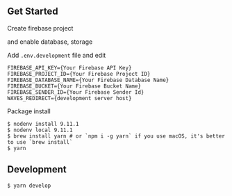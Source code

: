 ## Get Started

Create firebase project

and enable database, storage

Add `.env.development` file and edit

```
FIREBASE_API_KEY={Your Firebase API Key}
FIREBASE_PROJECT_ID={Your Firebase Project ID}
FIREBASE_DATABASE_NAME={Your Firebase Database Name}
FIREBASE_BUCKET={Your Firebase Bucket Name}
FIREBASE_SENDER_ID={Your Firebase Sender Id}
WAVES_REDIRECT={development server host}
```

Package install

```
$ nodenv install 9.11.1
$ nodenv local 9.11.1
$ brew install yarn # or `npm i -g yarn` if you use macOS, it's better to use `brew install`
$ yarn
```

## Development

```
$ yarn develop
```

